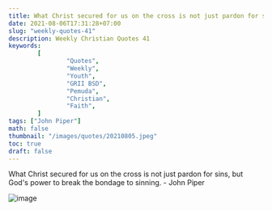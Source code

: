 ```yaml
---
title: What Christ secured for us on the cross is not just pardon for sins, but God's power to break the bondage to sinning.
date: 2021-08-06T17:31:28+07:00
slug: "weekly-quotes-41"
description: Weekly Christian Quotes 41
keywords:
        [
                "Quotes",
                "Weekly",
                "Youth",
                "GRII BSD",
                "Pemuda",
                "Christian",
                "Faith",
        ]
tags: ["John Piper"]
math: false
thumbnail: "/images/quotes/20210805.jpeg"
toc: true
draft: false
---
```


What Christ secured for us on the cross is not just pardon for sins, but God's power to break the bondage to sinning. - John Piper

![image](/images/quotes/20210805.jpeg)
